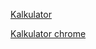 
[Kalkulator](https://dus.net.pl/kalkulator/skanuj-dowod)

[Kalkulator chrome](intent://path/#Intent;scheme=https;package=dus.net.pl;end)
